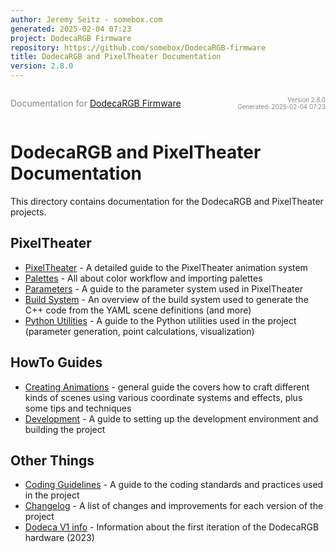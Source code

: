 ```yaml
---
author: Jeremy Seitz - somebox.com
generated: 2025-02-04 07:23
project: DodecaRGB Firmware
repository: https://github.com/somebox/DodecaRGB-firmware
title: DodecaRGB and PixelTheater Documentation
version: 2.8.0
---
```


<div style="display: flex; justify-content: space-between; align-items: center;">
            <div>
                <p style="font-size: 1.0em; color: #888;">Documentation for <a href="https://github.com/somebox/DodecaRGB-firmware">DodecaRGB Firmware</a></p>
            </div>
            <div style="text-align: right; font-size: 0.7em; color: #888;">
                <p>Version 2.8.0<br/>
                Generated: 2025-02-04 07:23</p>
            </div>
          </div>

# DodecaRGB and PixelTheater Documentation

This directory contains documentation for the DodecaRGB and PixelTheater projects.

## PixelTheater

- [PixelTheater](PixelTheater/README.md) - A detailed guide to the PixelTheater animation system
- [Palettes](PixelTheater/Palettes.md) - All about color workflow and importing palettes
- [Parameters](PixelTheater/Parameters.md) - A guide to the parameter system used in PixelTheater
- [Build System](PixelTheater/build-system.md) - An overview of the build system used to generate the C++ code from the YAML scene definitions (and more)
- [Python Utilities](../util/README.md) - A guide to the Python utilities used in the project (parameter generation, point calculations, visualization)

## HowTo Guides

- [Creating Animations](creating_animations.md) - general guide the covers how to craft different kinds of scenes using various coordinate systems and effects, plus some tips and techniques
- [Development](development.md) - A guide to setting up the development environment and building the project

## Other Things

- [Coding Guidelines](coding_guidelines.md) - A guide to the coding standards and practices used in the project
- [Changelog](../Changelog.md) - A list of changes and improvements for each version of the project
- [Dodeca V1 info](Dodeca-V1-info.md) - Information about the first iteration of the DodecaRGB hardware (2023)